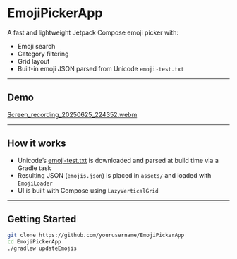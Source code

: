 # EmojiPickerApp

A fast and lightweight Jetpack Compose emoji picker with:

- Emoji search
- Category filtering
- Grid layout
- Built-in emoji JSON parsed from Unicode `emoji-test.txt`

---

## Demo

[Screen_recording_20250625_224352.webm](https://github.com/user-attachments/assets/882a6912-50c6-4330-aa3e-07df3f1ee475)


---

## How it works

- Unicode’s [emoji-test.txt](https://unicode.org/Public/emoji/15.1/emoji-test.txt) is downloaded and parsed at build time via a Gradle task
- Resulting JSON (`emojis.json`) is placed in `assets/` and loaded with `EmojiLoader`
- UI is built with Compose using `LazyVerticalGrid`

---

## Getting Started

```bash
git clone https://github.com/yourusername/EmojiPickerApp
cd EmojiPickerApp
./gradlew updateEmojis

